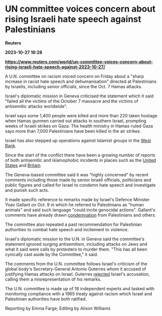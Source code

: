 # UN committee voices concern about rising Israeli hate speech against Palestinians
**Reuters**

**2023-10-27 16:28**

**https://www.reuters.com/world/un-committee-voices-concern-about-rising-israeli-hate-speech-against-2023-10-27/**

A U.N. committee on racism voiced concern on Friday about a "sharp increase in racist hate speech and dehumanisation" directed at Palestinians by Israelis, including senior officials, since the Oct. 7 Hamas attacks.

Israel's diplomatic mission in Geneva criticised the statement which it said "failed all the victims of the October 7 massacre and the victims of antisemitic attacks worldwide".

Israel says some 1,400 people were killed and more than 220 taken hostage when Hamas gunmen carried out attacks in southern Israel, prompting weeks of Israeli strikes on Gaza. The health ministry in Hamas-ruled Gaza says more than 7,000 Palestinians have been killed in the air strikes.

Israel has also stepped up operations against Islamist groups in the [West Bank](https://www.reuters.com/world/middle-east/israeli-forces-kill-four-palestinians-west-bank-clashes-wafa-agency-says-2023-10-27/).

Since the start of the conflict there have been a growing number of reports of both antisemitic and Islamophobic incidents in places such as the [United States](https://www.reuters.com/world/us/us-antisemitic-islamophobic-incidents-surge-with-war-advocates-say-2023-10-25/) and [Britain](https://www.reuters.com/world/uk/uk-pm-sunak-says-there-has-been-disgusting-rise-antisemitic-incidents-2023-10-13/).

The Geneva-based committee said it was "highly concerned" by recent comments including those made by senior Israeli officials, politicians and public figures and called for Israel to condemn hate speech and investigate and punish such acts.

It made specific reference to remarks made by Israel's Defence Minister Yoav Gallant on Oct. 9 in which he referred to Palestinians as "human animals" and said such language "could incite genocidal actions". Gallant's comments have already drawn [condemnation](https://www.reuters.com/world/middle-east/palestinian-un-envoy-accuses-israel-genocidal-campaign-against-gaza-2023-10-10/) from Palestinians and others.

The committee also repeated a past recommendation for Palestinian authorities to combat hate speech and incitement to violence.

Israel's diplomatic mission to the U.N. in Geneva said the committee's statement ignored surging antisemitism, including attacks on Jews and what it said were calls by protesters to murder them. "This has all been cynically cast aside by the Committee," it said.

The comments from the U.N. committee follows Israel's criticism of the global body's Secretary-General Antonio Guterres whom it accused of justifying Hamas attacks on Israel. Guterres [rejected](https://www.reuters.com/world/un-chief-says-false-accuse-him-justifying-hamas-attacks-2023-10-25/) Israel's accusation, calling them a misrepresentation of his remarks.

The U.N. committee is made up of 18 independent experts and tasked with monitoring compliance with a 1965 treaty against racism which Israel and Palestinian authorities have both ratified.

Reporting by Emma Farge; Editing by Alison Williams
